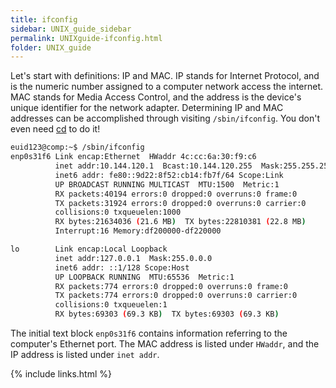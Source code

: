 ```yaml
---
title: ifconfig
sidebar: UNIX_guide_sidebar
permalink: UNIXguide-ifconfig.html
folder: UNIX_guide
---
```


Let's start with definitions: IP and MAC.
IP stands for Internet Protocol, and is the numeric number assigned to a
computer network access the internet.
MAC stands for Media Access Control, and the address is the device's unique
identifier for the network adapter.
Determining IP and MAC addresses can be accomplished through visiting
`/sbin/ifconfig`.
You don't even need [cd](UNIXguide-cd.html) to do it!
```bash
euid123@comp:~$ /sbin/ifconfig
enp0s31f6 Link encap:Ethernet  HWaddr 4c:cc:6a:30:f9:c6  
          inet addr:10.144.120.1  Bcast:10.144.120.255  Mask:255.255.255.0
          inet6 addr: fe80::9d22:8f52:cb14:fb7f/64 Scope:Link
          UP BROADCAST RUNNING MULTICAST  MTU:1500  Metric:1
          RX packets:40194 errors:0 dropped:0 overruns:0 frame:0
          TX packets:31924 errors:0 dropped:0 overruns:0 carrier:0
          collisions:0 txqueuelen:1000
          RX bytes:21634036 (21.6 MB)  TX bytes:22810381 (22.8 MB)
          Interrupt:16 Memory:df200000-df220000

lo        Link encap:Local Loopback  
          inet addr:127.0.0.1  Mask:255.0.0.0
          inet6 addr: ::1/128 Scope:Host
          UP LOOPBACK RUNNING  MTU:65536  Metric:1
          RX packets:774 errors:0 dropped:0 overruns:0 frame:0
          TX packets:774 errors:0 dropped:0 overruns:0 carrier:0
          collisions:0 txqueuelen:1
          RX bytes:69303 (69.3 KB)  TX bytes:69303 (69.3 KB)
```
The initial text block `enp0s31f6` contains information referring to the
computer's Ethernet port.
The MAC address is listed under `HWaddr`, and the IP address is listed under
`inet addr`.

{% include links.html %}
